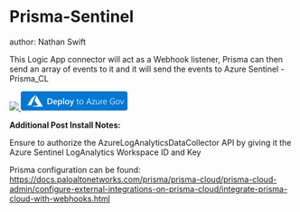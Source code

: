 # Prisma-Sentinel
author: Nathan Swift

This Logic App connector will act as a Webhook listener, Prisma can then send an array of events to it and it will send the events to Azure Sentinel - Prisma_CL  

<a href="https://portal.azure.com/#create/Microsoft.Template/uri/https%3A%2F%2Fraw.githubusercontent.com%2Fswiftsolves-msft%2FAzure-Sentinel-Playbooks%2Fmaster%2FPrisma-Sentinel%2Fazuredeploy.json" target="_blank">
    <img src="https://aka.ms/deploytoazurebutton"/>
</a>
<a href="https://portal.azure.us/#create/Microsoft.Template/uri/https%3A%2F%2Fraw.githubusercontent.com%2Fswiftsolves-msft%2FAzure-Sentinel-Playbooks%2Fmaster%2FPrisma-Sentinel%2Fazuredeploy.json" target="_blank">
<img src="https://raw.githubusercontent.com/Azure/azure-quickstart-templates/master/1-CONTRIBUTION-GUIDE/images/deploytoazuregov.png"/>
</a>

**Additional Post Install Notes:**

Ensure to authorize the AzureLogAnalyticsDataCollector API by giving it the Azure Sentinel LogAnalytics Workspace ID and Key

Prisma configuration can be found: https://docs.paloaltonetworks.com/prisma/prisma-cloud/prisma-cloud-admin/configure-external-integrations-on-prisma-cloud/integrate-prisma-cloud-with-webhooks.html